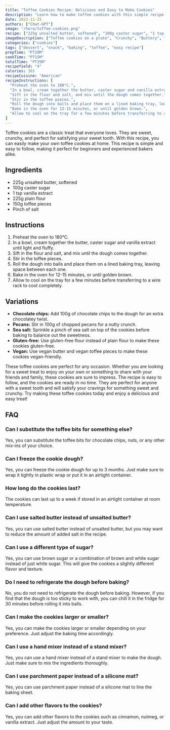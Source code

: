 ```yaml
---
title: "Toffee Cookies Recipe: Delicious and Easy to Make Cookies"
description: "Learn how to make toffee cookies with this simple recipe. These cookies are perfect for anyone with a sweet tooth and will satisfy your cravings for something sweet and crunchy."
date: 2022-11-25
authors: ["Chat-GPT"]
image: "/hero/toffee-cookies.png"
recipe: ["225g unsalted butter, softened", "100g caster sugar", "1 tsp vanilla extract", "225g plain flour", "150g toffee pieces", "Pinch of salt"]
imageDescription: ["Toffee cookies on a plate", "Crunchy", "Buttery", "Sweet"]
categories: ["cookies"]
tags: ["dessert", "snack", "baking", "toffee", "easy recipe"]
prepTime: "PT20M"
cookTime: "PT15M"
totalTime: "PT35M"
recipeYield: "4"
calories: 365
recipeCuisine: "American"
recipeInstructions: [
  "Preheat the oven to 180°C.",
  "In a bowl, cream together the butter, caster sugar and vanilla extract until light and fluffy.",
  "Sift in the flour and salt, and mix until the dough comes together.",
  "Stir in the toffee pieces.",
  "Roll the dough into balls and place them on a lined baking tray, leaving space between each one.",
  "Bake in the oven for 12-15 minutes, or until golden brown.",
  "Allow to cool on the tray for a few minutes before transferring to a wire rack to cool completely."
]
---
```


Toffee cookies are a classic treat that everyone loves. They are sweet, crunchy, and perfect for satisfying your sweet tooth. With this recipe, you can easily make your own toffee cookies at home. This recipe is simple and easy to follow, making it perfect for beginners and experienced bakers alike. 

## Ingredients

- 225g unsalted butter, softened
- 100g caster sugar
- 1 tsp vanilla extract
- 225g plain flour
- 150g toffee pieces
- Pinch of salt

## Instructions

1. Preheat the oven to 180°C.
2. In a bowl, cream together the butter, caster sugar and vanilla extract until light and fluffy.
3. Sift in the flour and salt, and mix until the dough comes together.
4. Stir in the toffee pieces.
5. Roll the dough into balls and place them on a lined baking tray, leaving space between each one.
6. Bake in the oven for 12-15 minutes, or until golden brown.
7. Allow to cool on the tray for a few minutes before transferring to a wire rack to cool completely.

## Variations

- **Chocolate chips:** Add 100g of chocolate chips to the dough for an extra chocolatey twist.
- **Pecans:** Stir in 100g of chopped pecans for a nutty crunch.
- **Sea salt:** Sprinkle a pinch of sea salt on top of the cookies before baking to balance out the sweetness.
- **Gluten-free:** Use gluten-free flour instead of plain flour to make these cookies gluten-free.
- **Vegan:** Use vegan butter and vegan toffee pieces to make these cookies vegan-friendly.

These toffee cookies are perfect for any occasion. Whether you are looking for a sweet treat to enjoy on your own or something to share with your friends and family, these cookies are sure to impress. The recipe is easy to follow, and the cookies are ready in no time. They are perfect for anyone with a sweet tooth and will satisfy your cravings for something sweet and crunchy. Try making these toffee cookies today and enjoy a delicious and easy treat!

## FAQ

### Can I substitute the toffee bits for something else?

Yes, you can substitute the toffee bits for chocolate chips, nuts, or any other mix-ins of your choice.

### Can I freeze the cookie dough?

Yes, you can freeze the cookie dough for up to 3 months. Just make sure to wrap it tightly in plastic wrap or put it in an airtight container.

### How long do the cookies last?

The cookies can last up to a week if stored in an airtight container at room temperature.

### Can I use salted butter instead of unsalted butter?

Yes, you can use salted butter instead of unsalted butter, but you may want to reduce the amount of added salt in the recipe.

### Can I use a different type of sugar?

Yes, you can use brown sugar or a combination of brown and white sugar instead of just white sugar. This will give the cookies a slightly different flavor and texture.

### Do I need to refrigerate the dough before baking?

No, you do not need to refrigerate the dough before baking. However, if you find that the dough is too sticky to work with, you can chill it in the fridge for 30 minutes before rolling it into balls.

### Can I make the cookies larger or smaller?

Yes, you can make the cookies larger or smaller depending on your preference. Just adjust the baking time accordingly.

### Can I use a hand mixer instead of a stand mixer?

Yes, you can use a hand mixer instead of a stand mixer to make the dough. Just make sure to mix the ingredients thoroughly.

### Can I use parchment paper instead of a silicone mat?

Yes, you can use parchment paper instead of a silicone mat to line the baking sheet.

### Can I add other flavors to the cookies?

Yes, you can add other flavors to the cookies such as cinnamon, nutmeg, or vanilla extract. Just adjust the amount to your taste.